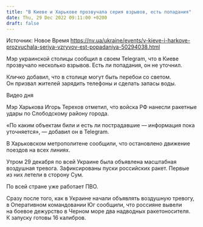 ```yaml
---
title: "В Киеве и Харькове прозвучала серия взрывов, есть попадания"
date: Thu, 29 Dec 2022 09:11:00 +0200
draft: false
---
```

Источник: Новое Время https://nv.ua/ukraine/events/v-kieve-i-harkove-prozvuchala-seriya-vzryvov-est-popadaniya-50294038.html


 Мэр украинской столицы сообщил в своем Telegram, что в Киеве прозвучало несколько взрывов. Есть ли попадания, он не уточнил.

Кличко добавил, что в столице могут быть перебои со светом. Он призвал жителей зарядить телефоны и сделать запасы воды.

 Видео дня   

Мэр Харькова Игорь Терехов отметил, что войска РФ нанесли ракетные удары по Слободскому району города.

«По каким объектам били и есть ли пострадавшие — информация пока уточняется», — добавил он в Telegram.

В Харьковском метрополитене сообщили, что остановлено движение поездов на всех линиях.

Утром 29 декабря по всей Украине была объявлена масштабная воздушная тревога. Зафиксированы пуски российских ракет. Первые из них летели в сторону Сум.

По всей стране уже работает ПВО.

Сразу после того, как в Украине начали объявлять воздушную тревогу, в Оперативном командовании Юг сообщили, что россияне вывели на боевое дежурство в Черном море два надводных ракетоносителя. К запуску готовы 16 калибров.
